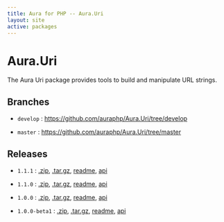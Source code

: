 ```yaml
---
title: Aura for PHP -- Aura.Uri
layout: site
active: packages
---
```


Aura.Uri
========

The Aura Uri package provides tools to build and manipulate URL strings.

Branches
--------

- `develop` : <https://github.com/auraphp/Aura.Uri/tree/develop>

- `master` : <https://github.com/auraphp/Aura.Uri/tree/master>

Releases
--------

- `1.1.1` : [.zip](https://github.com/auraphp/Aura.Uri/zipball/1.1.1), [.tar.gz](https://github.com/auraphp/Aura.Uri/tarball/1.1.1), [readme](1.1.1/), [api](1.1.1/api/)

- `1.1.0` : [.zip](https://github.com/auraphp/Aura.Uri/zipball/1.1.0), [.tar.gz](https://github.com/auraphp/Aura.Uri/tarball/1.1.0), [readme](1.1.0/), [api](1.1.0/api/)

- `1.0.0` : [.zip](https://github.com/auraphp/Aura.Uri/zipball/1.0.0), [.tar.gz](https://github.com/auraphp/Aura.Uri/tarball/1.0.0), [readme](1.0.0/), [api](1.0.0/api/)

- `1.0.0-beta1` : [.zip](https://github.com/auraphp/Aura.Uri/zipball/1.0.0-beta1), [.tar.gz](https://github.com/auraphp/Aura.Uri/tarball/1.0.0-beta1), [readme](1.0.0-beta1/), [api](1.0.0-beta1/api/)
